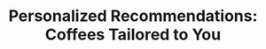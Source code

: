 ---
layout: blog
publisher: Medium
originalurl: https://medium.com/@tylertate/personalized-recommendations-coffees-tailored-to-you-5e28e7d40194
title: "Personalized Recommendations: Coffees Tailored to You"
snippet: "There’s something to be said for serendipity. A new or surprising experience can be unexpectedly gratifying — whether that’s tasting an extraordinary coffee or happening upon a delightful cafe you never knew was down that side street. But it can also backfire — blind dates can bomb, and Harry Potter fans know unusual jelly beans can be… unsettling. When it comes to coffee, as with many things in life, there is a golden mean between serendipity and predictability. Today, we’re bringing together the best of both, thanks to the variety of coffees offered on Crema.co, and our ability to learn from what you drink."
category: [crema,featured]
---